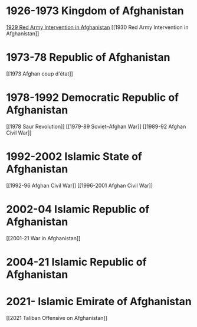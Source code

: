 # 1926-1973 Kingdom of Afghanistan

[1929 Red Army Intervention in Afghanistan](1929%20Red%20Army%20Intervention%20in%20Afghanistan.md)
[[1930 Red Army Intervention in Afghanistan]]
# 1973-78 Republic of Afghanistan

[[1973 Afghan coup d'état]]
# 1978-1992 Democratic Republic of Afghanistan

[[1978 Saur Revolution]]
[[1979-89 Soviet–Afghan War]]
[[1989-92 Afghan Civil War]]
# 1992-2002 Islamic State of Afghanistan

[[1992-96 Afghan Civil War]]
[[1996-2001 Afghan Civil War]]
# 2002-04 Islamic Republic of Afghanistan

[[2001-21 War in Afghanistan]]
# 2004-21 Islamic Republic of Afghanistan

# 2021- Islamic Emirate of Afghanistan

[[2021 Taliban Offensive on Afghanistan]]
